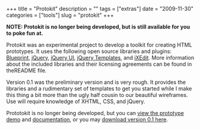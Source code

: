 +++
title = "Protokit"
description = ""
tags = ["extras"]
date = "2009-11-30"
categories = ["tools"]
slug = "protokit"
+++



  <p><strong>NOTE: Protokit is no longer being developed, but is still available for you to poke fun at.</strong></p>
<p>Protokit was an experimental project to develop a toolkit for creating HTML prototypes. It uses the following open source libraries and plugins: <a href="http://blueprintcss.org/">Blueprint</a>, <a href="http://jquery.com/">jQuery</a>, <a href="http://jqueryui.com/">jQuery UI</a>, <a href="http://ivorycity.com/blog/jquery-template-plugin/">jQuery Templates</a>, and <a href="http://ixedit.com/">iXEdit</a>. More information about the included libraries and their licensing agreements can be found in theREADME file.</p>
<p>Version 0.1 was the preliminary version and is very rough. It provides the libraries and a rudimentary set of templates to get you started while I make this thing a bit more than the ugly half cousin to our beautiful wireframes. Use will require knowledge of XHTML, CSS, and jQuery.</p>
<p>Prototokit is no longer being developed, but you can <a href="http://media.konigi.com/tools/protokit/projects/demo/index.html">view the prototype demo</a> and <a href="http://media.konigi.com/tools/protokit/doc.html">documentation</a>, or you may <a href="../files/konigi/protokit.zip">download version 0.1 here</a>.</p>
